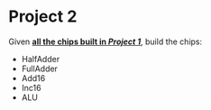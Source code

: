# Project 2

Given <u><b>all the chips built in *[Project 1](https://github.com/aremis9/nand2tetris/tree/main/01)*</b></u>, build the chips:

- HalfAdder
- FullAdder
- Add16
- Inc16
- ALU